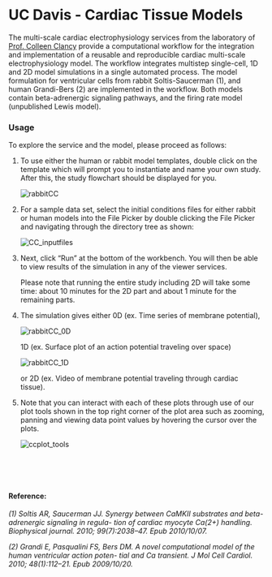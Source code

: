 # UC Davis - Cardiac Tissue Models


The multi-scale cardiac electrophysiology services from the laboratory of [Prof. Colleen Clancy](https://health.ucdavis.edu/publish/providerbio/pharmacology/faculty/21746#.XTcp2ugzabg) provide a computational workflow for the integration and implementation of a reusable and reproducible cardiac multi-scale electrophysiology model. The workflow integrates multistep single-cell, 1D and 2D model simulations in a single automated process. The model formulation for ventricular cells from rabbit Soltis-Saucerman (1), and human Grandi-Bers (2) are implemented in the workflow.  Both models contain beta-adrenergic signaling pathways, and the firing rate model (unpublished Lewis model).

### Usage
To explore the service and the model, please proceed as follows:

1. To use either the human or rabbit model templates, double click on the template which will prompt you to instantiate and name your own study. After this, the study flowchart should be displayed for you.

    ![rabbitCC](https://user-images.githubusercontent.com/32800795/61494767-5adc3100-a9b7-11e9-80ba-a1bc54dd9a05.JPG)

2. For a sample data set, select the initial conditions files for either rabbit or human models  into the File Picker by double clicking the File Picker and navigating through the directory tree as shown:

    ![CC_inputfiles](https://user-images.githubusercontent.com/32800795/61584726-1d111100-ab4d-11e9-9a91-93c1da82b05c.JPG ':size=500%')

3. Next, click “Run” at the bottom of the workbench. You will then be able to view results of the simulation in any of the viewer services.

    Please note that running the entire study including 2D will take some time: about 10 minutes for the 2D part and about 1 minute for the remaining parts.
    
4. The simulation gives either 0D (ex. Time series of membrane potential), 

    ![rabbitCC_0D](https://user-images.githubusercontent.com/32800795/61584782-de2f8b00-ab4d-11e9-9493-7f7b0fe395a4.JPG ':size=600%')

    1D (ex. Surface plot of an action potential traveling over space)

    ![rabbitCC_1D](https://user-images.githubusercontent.com/32800795/61584781-de2f8b00-ab4d-11e9-884b-36e88c31ccd8.JPG)

    or 2D (ex. Video of membrane potential traveling through cardiac tissue).

5. Note that you can interact with each of these plots through use of our plot tools shown in the top right corner of the plot area such as zooming, panning and viewing data point values by hovering the cursor over the plots.

    ![ccplot_tools](https://user-images.githubusercontent.com/32800795/61584783-de2f8b00-ab4d-11e9-9aba-e520a7cef5f8.JPG)

<br/><br/><br/>



#### Reference:

*(1)	Soltis AR, Saucerman JJ. Synergy between CaMKII substrates and beta-adrenergic signaling in regula- tion of cardiac myocyte Ca(2+) handling. Biophysical journal. 2010; 99(7):2038–47. Epub 2010/10/07.*

*(2)	Grandi E, Pasqualini FS, Bers DM. A novel computational model of the human ventricular action poten- tial and Ca transient. J Mol Cell Cardiol. 2010; 48(1):112–21. Epub 2009/10/20.*
